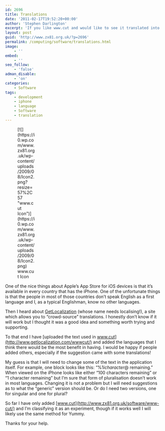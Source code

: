```yaml
---
id: 2696
title: Translations
date: '2011-02-17T19:52:20+00:00'
author: 'Stephen Darlington'
excerpt: 'If you like www.cut and would like to see it translated into your native language, here''s how you can help.'
layout: post
guid: 'http://www.zx81.org.uk/?p=2696'
permalink: /computing/software/translations.html
image:
    - ''
embed:
    - ''
seo_follow:
    - 'false'
adman_disable:
    - 'on'
categories:
    - Software
tags:
    - development
    - iphone
    - language
    - Software
    - translation
---
```


<figure aria-describedby="caption-attachment-1660" class="wp-caption alignleft" id="attachment_1660" style="width: 57px">[![](https://i0.wp.com/www.zx81.org.uk/wp-content/uploads/2009/08/Icon2.png?resize=57%2C57 "www.cut Icon")](https://i0.wp.com/www.zx81.org.uk/wp-content/uploads/2009/08/Icon2.png)<figcaption class="wp-caption-text" id="caption-attachment-1660">www.cut Icon</figcaption></figure>One of the nice things about Apple’s App Store for iOS devices is that it’s available in every country that has the iPhone. One of the unfortunate things is that the people in most of those countries don’t speak English as a first language and I, as a typical Englishman, know no other languages.

Then I heard about [GetLocalization](http://www.getlocalization.com/) (whose name needs localising!), a site which allows you to “crowd-source” translations. I honestly don’t know if it will work but I thought it was a good idea and something worth trying and supporting.

To that end I have [uploaded the text used in www.cut](http://www.getlocalization.com/wwwcut/) and added the languages that I think there would be the most benefit in having. I would be happy if people added others, especially if the suggestion came with some translations!

My guess is that I will need to change some of the text in the application itself. For example, one block looks like this: “%1$i character%2$@ remaining.” When viewed on the iPhone looks like either “100 characters remaining” or “1 character remaining” but I’m sure that form of pluralisation doesn’t work in most languages. Changing it is not a problem but I will need suggestions as to what the “generic” version should be. Or do I need two versions, one for singular and one for plural?

So far I have only added [www.cut](http://www.zx81.org.uk/software/www-cut/) and I’m classifying it as an experiment, though if it works well I will likely use the same method for Yummy.

Thanks for your help.